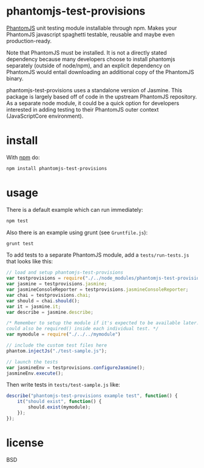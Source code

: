 # phantomjs-test-provisions

[PhantomJS](http://phantomjs.org/) unit testing module installable through npm.
Makes your PhantomJS javascript spaghetti testable, reusable and maybe even
production-ready.

Note that PhantomJS must be installed. It is not a directly stated dependency
because many developers choose to install phantomjs separately (outside of
node/npm), and an explicit dependency on PhantomJS would entail downloading an
additional copy of the PhantomJS binary.

phantomjs-test-provisions uses a standalone version of Jasmine. This package is
largely based off of code in the upstream PhantomJS repository. As a separate
node module, it could be a quick option for developers interested in adding
testing to their PhantomJS outer context (JavaScriptCore environment).

# install

With [npm](http://npmjs.org/) do:

``` bash
npm install phantomjs-test-provisions
```

# usage

There is a default example which can run immediately:

``` bash
npm test
```

Also there is an example using grunt (see `Gruntfile.js`):

``` bash
grunt test
```

To add tests to a separate PhantomJS module, add a `tests/run-tests.js` that looks like this:

``` js
// load and setup phantomjs-test-provisions
var testprovisions = require("./../node_modules/phantomjs-test-provisions");
var jasmine = testprovisions.jasmine;
var jasmineConsoleReporter = testprovisions.jasmineConsoleReporter;
var chai = testprovisions.chai;
var should = chai.should();
var it = jasmine.it;
var describe = jasmine.describe;

/* Remember to setup the module if it's expected to be available later. It
could also be required() inside each individual test. */
var mymodule = require("./../../mymodule")

// include the custom test files here
phantom.injectJs("./test-sample.js");

// launch the tests
var jasmineEnv = testprovisions.configureJasmine();
jasmineEnv.execute();
```

Then write tests in `tests/test-sample.js` like:

``` js
describe("phantomjs-test-provisions example test", function() {
    it("should exist", function() {
        should.exist(mymodule);
    });
});
```

# license

BSD
